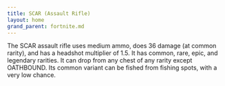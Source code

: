```yaml
---
title: SCAR (Assault Rifle)
layout: home
grand_parent: fortnite.md
---
```


The SCAR assault rifle uses medium ammo, does 36 damage (at common rarity), and has a headshot multiplier of 1.5. It has common, rare, epic, and legendary rarities. It can drop from any chest of any rarity except OATHBOUND. Its common variant can be fished from fishing spots, with a very low chance.
